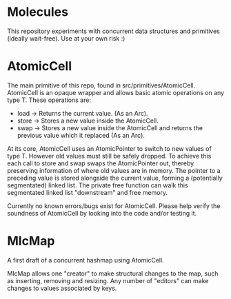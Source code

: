 # Molecules

This repository experiments with concurrent data structures and primitives (ideally wait-free).
Use at your own risk :)


# AtomicCell

The main primitive of this repo, found in src/primitives/AtomicCell.
AtomicCell<T> is an opaque wrapper and allows basic atomic operations on any type T.
These operations are:
	
- load  -> Returns the current value. (As an Arc).
- store -> Stores a new value inside the AtomicCell.	
- swap  -> Stores a new value inside the AtomicCell and returns the previous value which it replaced (As an Arc).


At its core, AtomicCell<T> uses an AtomicPointer to switch to new values of type T. However old values must still be safely dropped. To achieve this each call to store and swap swaps the AtomicPointer out, thereby preserving information of where old values are in memory. The pointer to a preceding value is stored alongside the current value, forming a (potentially segmentated) linked list. The private free function can walk this segmentated linked list "downstream" and free memory.
	
Currently no known errors/bugs exist for AtomicCell. Please help verify the soundness of AtomicCell by looking into the code and/or testing it.
	
	
# MlcMap
	
A first draft of a concurrent hashmap using AtomicCell.
	
MlcMap allows one "creator" to make structural changes to the map, such as inserting, removing and resizing.
Any number of "editors" can make changes to values associated by keys.
